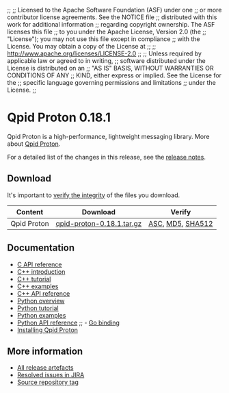 ;;
;; Licensed to the Apache Software Foundation (ASF) under one
;; or more contributor license agreements.  See the NOTICE file
;; distributed with this work for additional information
;; regarding copyright ownership.  The ASF licenses this file
;; to you under the Apache License, Version 2.0 (the
;; "License"); you may not use this file except in compliance
;; with the License.  You may obtain a copy of the License at
;; 
;;   http://www.apache.org/licenses/LICENSE-2.0
;; 
;; Unless required by applicable law or agreed to in writing,
;; software distributed under the License is distributed on an
;; "AS IS" BASIS, WITHOUT WARRANTIES OR CONDITIONS OF ANY
;; KIND, either express or implied.  See the License for the
;; specific language governing permissions and limitations
;; under the License.
;;

# Qpid Proton 0.18.1

Qpid Proton is a high-performance, lightweight messaging library. More
about [Qpid Proton]({{site_url}}/proton/index.html).

For a detailed list of the changes in this release, see the [release
notes](release-notes.html).

## Download

It's important to [verify the
integrity]({{site_url}}/download.html#verify-what-you-download) of
the files you download.

| Content | Download | Verify |
|---------|----------|--------|
| Qpid Proton | [qpid-proton-0.18.1.tar.gz](http://archive.apache.org/dist/qpid/proton/0.18.1/qpid-proton-0.18.1.tar.gz) | [ASC](https://archive.apache.org/dist/qpid/proton/0.18.1/qpid-proton-0.18.1.tar.gz.asc), [MD5](https://archive.apache.org/dist/qpid/proton/0.18.1/qpid-proton-0.18.1.tar.gz.md5), [SHA512](https://archive.apache.org/dist/qpid/proton/0.18.1/qpid-proton-0.18.1.tar.gz.sha512) |

## Documentation


<div class="two-column" markdown="1">

 - [C API reference](proton/c/api/files.html)
 - [C++ introduction](proton/cpp/api/index.html)
 - [C++ tutorial](proton/cpp/api/tutorial_page.html)
 - [C++ examples](proton/cpp/examples/index.html)
 - [C++ API reference](proton/cpp/api/annotated.html)
 - [Python overview](proton/python/book/overview.html)
 - [Python tutorial](proton/python/book/tutorial.html)
 - [Python examples](proton/python/examples/index.html)
 - [Python API reference](proton/python/api/index.html)
;; - [Go binding](https://github.com/apache/qpid-proton/tree/master/proton-c/bindings/go/README.md)
 - [Installing Qpid Proton](https://git-wip-us.apache.org/repos/asf?p=qpid-proton.git;a=blob;f=INSTALL.md;hb=0.18.1)

</div>


## More information

 - [All release artefacts](http://archive.apache.org/dist/qpid/proton/0.18.1)
 - [Resolved issues in JIRA](https://issues.apache.org/jira/issues/?jql=project+%3D+PROTON+AND+fixVersion+%3D+%270.18.1%27+AND+resolution+%3D+%27fixed%27+ORDER+BY+priority+DESC)
 - [Source repository tag](https://git-wip-us.apache.org/repos/asf?p=qpid-proton.git;a=tag;h=0.18.1)

<script type="text/javascript">
  _deferredFunctions.push(function() {
      if ("0.18.1" === "{{current_proton_release}}") {
          _modifyCurrentReleaseLinks();
      }
  });
</script>